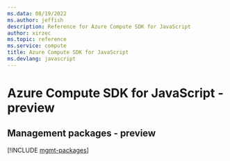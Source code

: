 ```yaml
---
ms.data: 08/19/2022
ms.author: jeffish
description: Reference for Azure Compute SDK for JavaScript
author: xirzec
ms.topic: reference
ms.service: compute
title: Azure Compute SDK for JavaScript
ms.devlang: javascript
---
```

# Azure Compute SDK for JavaScript - preview

## Management packages - preview
[!INCLUDE [mgmt-packages](compute-mgmt-index.md)]